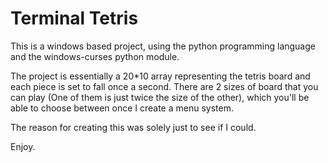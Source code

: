 # Terminal Tetris

This is a windows based project, using the python programming language and the windows-curses python module.

The project is essentially a 20*10 array representing the tetris board and each piece is set to fall once a second.
There are 2 sizes of board that you can play (One of them is just twice the size of the other), which you'll be able 
to choose between once I create a menu system.

The reason for creating this was solely just to see if I could.

Enjoy.
